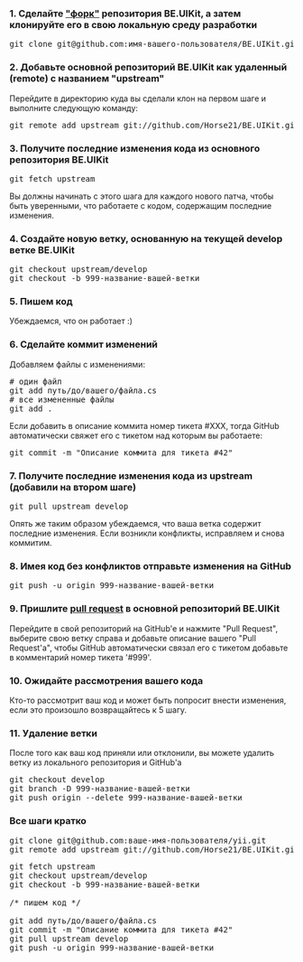 ### 1. Сделайте ["форк"](http://help.github.com/fork-a-repo/) репозитория BE.UIKit, а затем клонируйте его в свою локальную среду разработки
<pre>
git clone git@github.com:имя-вашего-пользователя/BE.UIKit.git
</pre>

### 2. Добавьте основной репозиторий BE.UIKit как удаленный (remote) с названием "upstream"
Перейдите в директорию куда вы сделали клон на первом шаге и выполните следующую команду:
<pre>
git remote add upstream git://github.com/Horse21/BE.UIKit.git
</pre>

### 3. Получите последние изменения кода из основного репозитория BE.UIKit
<pre>
git fetch upstream
</pre>
Вы должны начинать с этого шага для каждого нового патча, чтобы быть уверенными, что работаете с кодом, содержащим последние изменения.

### 4. Создайте новую ветку, основанную на текущей develop ветке BE.UIKit
<pre>
git checkout upstream/develop
git checkout -b 999-название-вашей-ветки
</pre>

### 5. Пишем код
Убеждаемся, что он работает :)

### 6. Cделайте коммит изменений
Добавляем файлы c изменениями:
<pre>
# один файл
git add путь/до/вашего/файла.cs
# все измененные файлы
git add .
</pre>
Если добавить в описание коммита номер тикета #XXX, тогда GitHub автоматически свяжет его с тикетом над которым вы работаете:
<pre>
git commit -m "Описание коммита для тикета #42"
</pre>

### 7. Получите последние изменения кода из upstream (добавили на втором шаге)
<pre>
git pull upstream develop
</pre>
Опять же таким образом убеждаемся, что ваша ветка содержит последние изменения. Если возникли конфликты, исправляем и снова коммитим.

### 8. Имея код без конфликтов отправьте изменения на GitHub
<pre>
git push -u origin 999-название-вашей-ветки
</pre>

### 9. Пришлите [pull request](http://help.github.com/send-pull-requests/) в основной репозиторий BE.UIKit
Перейдите в свой репозиторий на GitHub'e и нажмите "Pull Request", выберите свою ветку справа и добавьте описание вашего "Pull Request'a", чтобы GitHub автоматически связал его с тикетом добавьте в комментарий номер тикета '#999'.

### 10. Ожидайте рассмотрения вашего кода
Кто-то рассмотрит ваш код и может быть попросит внести изменения, если это произошло возвращайтесь к 5 шагу.

### 11. Удаление ветки
После того как ваш код приняли или отклонили, вы можете удалить ветку из локального репозитория и GitHub'a
<pre>
git checkout develop
git branch -D 999-название-вашей-ветки
git push origin --delete 999-название-вашей-ветки
</pre>

### Все шаги кратко

<pre>
git clone git@github.com:ваше-имя-пользователя/yii.git
git remote add upstream git://github.com/Horse21/BE.UIKit.git
</pre>
<pre>
git fetch upstream
git checkout upstream/develop
git checkout -b 999-название-вашей-ветки
 
/* пишем код */

git add путь/до/вашего/файла.cs
git commit -m "Описание коммита для тикета #42"
git pull upstream develop
git push -u origin 999-название-вашей-ветки
</pre>

